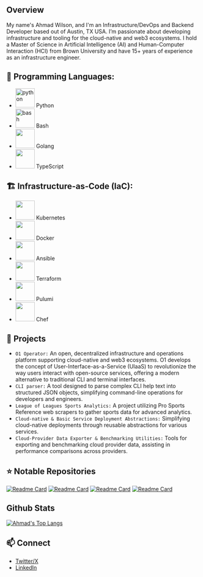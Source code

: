 ## Overview

My name's Ahmad Wilson, and I'm an Infrastructure/DevOps and Backend Developer based out of Austin, TX USA. I’m passionate about developing infrastructure and tooling for the cloud-native and web3 ecosystems. I hold a Master of Science in Artificial Intelligence (AI) and Human-Computer Interaction (HCI) from Brown University and have 15+ years of experience as an infrastructure engineer.


## 🌱 Programming Languages:

* <img src="https://upload.wikimedia.org/wikipedia/commons/c/c3/Python-logo-notext.svg"  alt="python" width="50" height="50"/> Python
* <img src="https://d33wubrfki0l68.cloudfront.net/a1da522d0a3057a1bc3fb411fcbbf57a447c1146/65e71/img/symbol/svg/full_colored_dark.svg" alt="bash" width="50" height="50"/> Bash
* <img src="https://go.dev/blog/go-brand/Go-Logo/PNG/Go-Logo_Aqua.png" width="50" height="50"/> Golang
* <img src="https://cdn.jsdelivr.net/gh/devicons/devicon/icons/typescript/typescript-original.svg" width="50" height="50"/> TypeScript

## 🏗️ Infrastructure-as-Code (IaC):

* <img src="https://upload.wikimedia.org/wikipedia/commons/3/39/Kubernetes_logo_without_workmark.svg" width="50" height="50" /> Kubernetes
* <img src="https://p1.hiclipart.com/preview/177/760/852/whale-docker-oslevel-virtualisation-lxc-software-deployment-computer-network-coreos-computer-software-png-clipart.jpg" width="50" height="50" /> Docker
* <img src="https://static-00.iconduck.com/assets.00/ansible-icon-512x512-fydu4n0b.png" width="50" height="50"/> Ansible
* <img src="https://static-00.iconduck.com/assets.00/terraform-icon-1803x2048-hodrzd3t.png" width="50" height="50" /> Terraform
* <img src="https://www.pulumi.com/logos/brand/avatar-on-white.svg" width="50" height="50" /> Pulumi
* <img src="https://images.crunchbase.com/image/upload/c_pad,h_256,w_256,f_auto,q_auto:eco,dpr_1/kano6ajvqzze9dtjtxr7" width="50" height="50" /> Chef


## 🔭 Projects
* `O1 Operator:` An open, decentralized infrastructure and operations platform supporting cloud-native and web3 ecosystems. O1 develops the concept of User-Interface-as-a-Service (UIaaS) to revolutionize the way users interact with open-source services, offering a modern alternative to traditional CLI and terminal interfaces.
* `CLI parser:` A tool designed to parse complex CLI help text into structured JSON objects, simplifying command-line operations for developers and engineers.
* `League of Leagues Sports Analytics:` A project utilizing Pro Sports Reference web scrapers to gather sports data for advanced analytics.
* `Cloud-native & Basic Service Deployment Abstractions:` Simplifying cloud-native deployments through reusable abstractions for various services.
* `Cloud-Provider Data Exporter & Benchmarking Utilities:` Tools for exporting and benchmarking cloud provider data, assisting in performance comparisons across providers.

## ⭐ Notable Repositories
[![Readme Card](https://github-readme-stats.vercel.app/api/pin/?username=O1ahmad&repo=ansible-role-systemd)](https://github.com/O1ahmad/github-readme-stats)
[![Readme Card](https://github-readme-stats.vercel.app/api/pin/?username=O1ahmad&repo=operator)](https://github.com/O1ahmad/github-readme-stats)
[![Readme Card](https://github-readme-stats.vercel.app/api/pin/?username=O1ahmad&repo=cli-parser)](https://github.com/O1ahmad/github-readme-stats)
[![Readme Card](https://github-readme-stats.vercel.app/api/pin/?username=O1ahmad&repo=basic-service)](https://github.com/O1ahmad/github-readme-stats)

## Github Stats
  [![Ahmad's Top Langs](https://github-readme-stats.vercel.app/api/top-langs/?username=O1ahmad&show_icons=true&theme=radical)](https://github.com/O1ahmad/github-readme-stats)

   
## 📫 Connect 
  * [Twitter/X](https://x.com/0xBasix")
  * [LinkedIn](https://www.linkedin.com/in/ahmadwilson2411)
